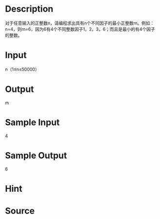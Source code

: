 
# Description

<div class="content"><p>对于任意输入的正整数n，请编程求出具有n个不同因子的最小正整数m。例如：n=4，则m=6，因为6有4个不同整数因子1，2，3，6；而且是最小的有4个因子的整数。</p></div>

# Input

<div class="content"><p>n（1≤n≤50000）</p></div>

# Output

<div class="content"><p>m</p></div>

# Sample Input

<div class="content"><span class="sampledata">4</span></div>

# Sample Output

<div class="content"><span class="sampledata">6<br/>
</span></div>

# Hint

<div class="content"><p></p></div>

# Source

<div class="content"><p><a href="problemset.php?search="></a></p></div>

